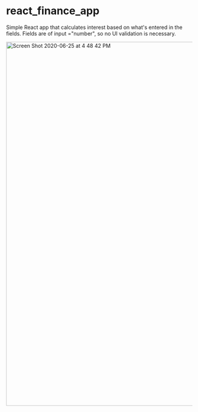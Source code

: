 # react_finance_app
Simple React app that calculates interest based on what's entered in the fields. Fields are of input ="number", so no UI validation is necessary. 


<img width="985" alt="Screen Shot 2020-06-25 at 4 48 42 PM" src="https://user-images.githubusercontent.com/22375594/85811198-0abb3200-b723-11ea-824c-e0e3ff0c07e9.png">

